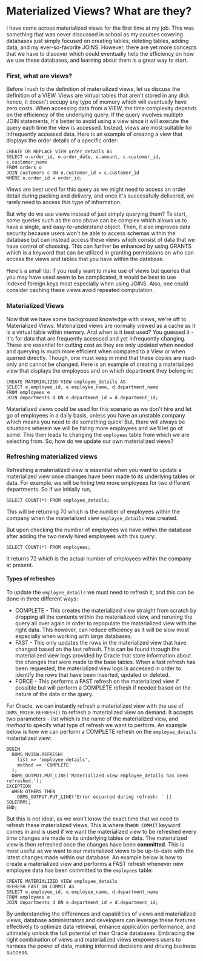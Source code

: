 # Materialized Views? What are they?

I have come across materialized views for the first time at my job. This was something that was never discussed in school as my courses covering databases just simply focused on creating tables, deleting tables, adding data, and my ever-so-favorite JOINS. However, there are yet more concepts that we have to discover which could eventually help the efficiency on how we use these databases, and learning about them is a great way to start.

### First, what are views?

Before I rush to the definition of materialized views, let us discuss the definition of a VIEW. Views are virtual tables that aren't stored in any disk hence, it doesn't occupy any type of memory which will eventually have zero costs. When accessing data from a VIEW, the time complexity depends on the efficiency of the underlying query. If the query involves multiple JOIN statements, it's better to avoid using a view since it will execute the query each time the view is accessed. Instead, views are most suitable for infrequently accessed data. Here is an example of creating a view that displays the order details of a specific order:

```
CREATE OR REPLACE VIEW order_details AS
SELECT o.order_id, o.order_date, o.amount, c.customer_id, c.customer_name
FROM orders o
JOIN customers c ON o.customer_id = c.customer_id
WHERE o.order_id = order_id;
```

Views are best used for this query as we might need to access an order detail during packing and delivery, and once it's successfully delivered, we rarely need to access this type of information.

But why do we use views instead of just simply querying them? To start, some queries such as the one above can be complex which allows us to have a single, and easy-to-understand object. Then, it also improves data security because users won't be able to access schemas within the database but can instead access these views which consist of data that we have control of choosing. This can further be enhanced by using GRANTS which is a keyword that can be utilized in granting permissions on who can access the views and tables that you have within the database.

Here's a small tip: if you really want to make use of views but queries that you may have used seem to be complicated, it would be best to use indexed foreign keys most especially when using JOINS. Also, one could consider caching these views avoid repeated computation.

### Materialized Views

Now that we have some background knowledge with views, we're off to Materialized Views. Materialized views are normally viewed as a cache as it is a virtual table within memory. And when is it best used? You guessed it - it's for data that are frequently accessed and yet infrequently changing. These are essential for cutting cost as they are only updated when needed and querying is much more efficient when compared to a View or when queried directly. Though, one must keep in mind that these copies are read-only and cannot be changed. Here is an example of creating a materialized view that displays the employees and on which department they belong in:

```
CREATE MATERIALIZED VIEW employee_details AS
SELECT e.employee_id, e.employee_name, d.department_name
FROM employees e
JOIN departments d ON e.department_id = d.department_id;
```

Materialized views could be used for this scenario as we don't hire and let go of employees in a daily basis, unless you have an unstable company which means you need to do something quick! But, there will always be situations wherein we will be hiring more employees and we'll let go of some. This then leads to changing the `employees` table from which we are selecting from. So, how do we update our own materialized views?

### Refreshing materialized views

Refreshing a materialized view is essential when you want to update a materialized view once changes have been made to its underlying tables or data. For example, we will be hiring two more employees for two different departments. So if we initially run,

```
SELECT COUNT(*) FROM employee_details;
```

This will be returning 70 which is the number of employees within the company when the materialized view `employee_details` was created.

But upon checking the number of employees we have within the database after adding the two newly hired employees with this query:

```
SELECT COUNT(*) FROM employees;
```

It returns 72 which is the actual number of employees within the company at present.

#### Types of refreshes

To update the `employee_details` we must need to refresh it, and this can be done in three different ways:

-   COMPLETE -
    This creates the materialized view straight from scratch by dropping all the contents within the materialized view, and reruning the query all over again in order to repopulate the materialized view with the right data. This however, can reduce efficiency as it will be slow most especially when working with large databases.
-   FAST -
    This only updates the rows in the materialized view that have changed based on the last refresh. This can be found through the materialized view logs provided by Oracle that store information about the changes that were made to the base tables. When a fast refresh has been requested, the materialized view logs is accessed in order to identify the rows that have been inserted, updated or deleted.
-   FORCE -
    This performs a FAST refresh on the materialized view if possible but will perform a COMPLETE refresh if needed based on the nature of the data or the query.

For Oracle, we can instantly refresh a materialized view with the use of `DBMS_MVIEW.REFRESH()` to refresh a materialized view on demand. It accepts two parameters - _list_ which is the name of the materialized view, and _method_ to specify what type of refresh we want to perform. An example below is how we can perform a COMPLETE refresh on the `employee_details` materialized view:

```
BEGIN
  DBMS_MVIEW.REFRESH(
    list => 'employee_details',
    method => 'COMPLETE'
  );
  DBMS_OUTPUT.PUT_LINE('Materialized view employee_details has been refreshed.');
EXCEPTION
  WHEN OTHERS THEN
    DBMS_OUTPUT.PUT_LINE('Error occurred during refresh: ' || SQLERRM);
END;
```

But this is not ideal, as we won't know the exact time that we need to refresh these materialized views. This is where the`ON COMMIT` keyword comes in and is used if we want the materialized view to be refreshed every time changes are made to its underlying tables or data. The materialized view is then refreshed once the changes have been **committed**. This is most useful as we want to our materialized views to be up-to-date with the latest changes made within our database. An example below is how to create a materialized view and performs a FAST refresh whenever new employee data has been committed to the `employees` table:

```
CREATE MATERIALIZED VIEW employee_details
REFRESH FAST ON COMMIT AS
SELECT e.employee_id, e.employee_name, d.department_name
FROM employees e
JOIN departments d ON e.department_id = d.department_id;
```

By understanding the differences and capabilities of views and materialized views, database administrators and developers can leverage these features effectively to optimize data retrieval, enhance application performance, and ultimately unlock the full potential of their Oracle databases. Embracing the right combination of views and materialized views empowers users to harness the power of data, making informed decisions and driving business success.
